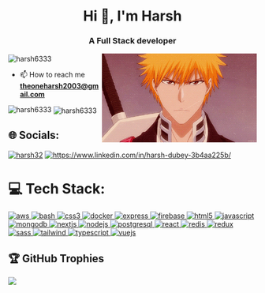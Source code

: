 <h1 align="center">Hi 👋, I'm Harsh</h1>
<h3 align="center">A Full Stack developer</h3>
<p> 
  
  <img align="center" src="https://github-readme-streak-stats.herokuapp.com/?user=harsh6333&theme=dracula" alt="harsh6333" />

  
  <img alt="typing" align="right" height="180" src="./ichigo.gif" />
  
  
</p>

- 📫 How to reach me **theoneharsh2003@gmail.com**

<p><img align="left" src="https://github-readme-stats.vercel.app/api/top-langs?username=harsh6333&show_icons=true&locale=en&layout=compact" alt="harsh6333" /></p>

<p>&nbsp;<img align="center" src="https://github-readme-stats.vercel.app/api?username=harsh6333&show_icons=true&locale=en" alt="harsh6333" /></p>


## 🌐 Socials:

<p align="left">
<a href="https://dev.to/harsh32" target="blank"><img align="center" src="https://raw.githubusercontent.com/rahuldkjain/github-profile-readme-generator/master/src/images/icons/Social/devto.svg" alt="harsh32" height="30" width="40" /></a>
<a href="https://linkedin.com/in/https://www.linkedin.com/in/harsh-dubey-3b4aa225b/" target="blank"><img align="center" src="https://raw.githubusercontent.com/rahuldkjain/github-profile-readme-generator/master/src/images/icons/Social/linked-in-alt.svg" alt="https://www.linkedin.com/in/harsh-dubey-3b4aa225b/" height="30" width="40" /></a>
</p>


# 💻 Tech Stack:

<p align="left">
  <a href="https://aws.amazon.com" target="_blank" rel="noreferrer">
    <img src="https://img.shields.io/badge/AWS-%23FF9900.svg?style=for-the-badge&logo=amazonaws&logoColor=white" alt="aws"/>
  </a>
  <a href="https://www.gnu.org/software/bash/" target="_blank" rel="noreferrer">
    <img src="https://img.shields.io/badge/Bash-%233E7C17.svg?style=for-the-badge&logo=gnu-bash&logoColor=white" alt="bash"/>
  </a>
  <a href="https://www.w3schools.com/css/" target="_blank" rel="noreferrer">
    <img src="https://img.shields.io/badge/CSS3-%231572B6.svg?style=for-the-badge&logo=css3&logoColor=white" alt="css3"/>
  </a>
  <a href="https://www.docker.com/" target="_blank" rel="noreferrer">
    <img src="https://img.shields.io/badge/Docker-%232496ED.svg?style=for-the-badge&logo=docker&logoColor=white" alt="docker"/>
  </a>
  <a href="https://expressjs.com" target="_blank" rel="noreferrer">
    <img src="https://img.shields.io/badge/Express-%23404D59.svg?style=for-the-badge&logo=express&logoColor=white" alt="express"/>
  </a>
  <a href="https://firebase.google.com/" target="_blank" rel="noreferrer">
    <img src="https://img.shields.io/badge/Firebase-%23039BE5.svg?style=for-the-badge&logo=firebase&logoColor=white" alt="firebase"/>
  </a>
  <a href="https://www.w3.org/html/" target="_blank" rel="noreferrer">
    <img src="https://img.shields.io/badge/HTML5-%23E34F26.svg?style=for-the-badge&logo=html5&logoColor=white" alt="html5"/>
  </a>
  <a href="https://developer.mozilla.org/en-US/docs/Web/JavaScript" target="_blank" rel="noreferrer">
    <img src="https://img.shields.io/badge/JavaScript-%23323330.svg?style=for-the-badge&logo=javascript&logoColor=%23F7DF1E" alt="javascript"/>
  </a>
  <a href="https://www.mongodb.com/" target="_blank" rel="noreferrer">
    <img src="https://img.shields.io/badge/MongoDB-%234ea94b.svg?style=for-the-badge&logo=mongodb&logoColor=white" alt="mongodb"/>
  </a>
  <a href="https://nextjs.org/" target="_blank" rel="noreferrer">
    <img src="https://img.shields.io/badge/Next.js-%23000000.svg?style=for-the-badge&logo=nextdotjs&logoColor=white" alt="nextjs"/>
  </a>
  <a href="https://nodejs.org" target="_blank" rel="noreferrer">
    <img src="https://img.shields.io/badge/Node.js-%233C873A.svg?style=for-the-badge&logo=node.js&logoColor=white" alt="nodejs"/>
  </a>
  <a href="https://www.postgresql.org" target="_blank" rel="noreferrer">
    <img src="https://img.shields.io/badge/PostgreSQL-%233C87C0.svg?style=for-the-badge&logo=postgresql&logoColor=white" alt="postgresql"/>
  </a>
  <a href="https://reactjs.org/" target="_blank" rel="noreferrer">
    <img src="https://img.shields.io/badge/React-%2320232a.svg?style=for-the-badge&logo=react&logoColor=%2361DAFB" alt="react"/>
  </a>
  <a href="https://redis.io" target="_blank" rel="noreferrer">
    <img src="https://img.shields.io/badge/Redis-%23D82C20.svg?style=for-the-badge&logo=redis&logoColor=white" alt="redis"/>
  </a>
  <a href="https://redux.js.org" target="_blank" rel="noreferrer">
    <img src="https://img.shields.io/badge/Redux-%23593d88.svg?style=for-the-badge&logo=redux&logoColor=white" alt="redux"/>
  </a>
  <a href="https://sass-lang.com" target="_blank" rel="noreferrer">
    <img src="https://img.shields.io/badge/SASS-%23CC6699.svg?style=for-the-badge&logo=sass&logoColor=white" alt="sass"/>
  </a>
  <a href="https://tailwindcss.com/" target="_blank" rel="noreferrer">
    <img src="https://img.shields.io/badge/TailwindCSS-%2338B2AC.svg?style=for-the-badge&logo=tailwindcss&logoColor=white" alt="tailwind"/>
  </a>
  <a href="https://www.typescriptlang.org/" target="_blank" rel="noreferrer">
    <img src="https://img.shields.io/badge/TypeScript-%232F74C0.svg?style=for-the-badge&logo=typescript&logoColor=white" alt="typescript"/>
  </a>
  <a href="https://vuejs.org/" target="_blank" rel="noreferrer">
    <img src="https://img.shields.io/badge/Vue.js-%234FC08D.svg?style=for-the-badge&logo=vue.js&logoColor=white" alt="vuejs"/>
  </a>
</p>



## 🏆 GitHub Trophies

![](https://github-profile-trophy.vercel.app/?username=harsh6333&theme=radical&no-frame=true&no-bg=true&margin-w=4)
